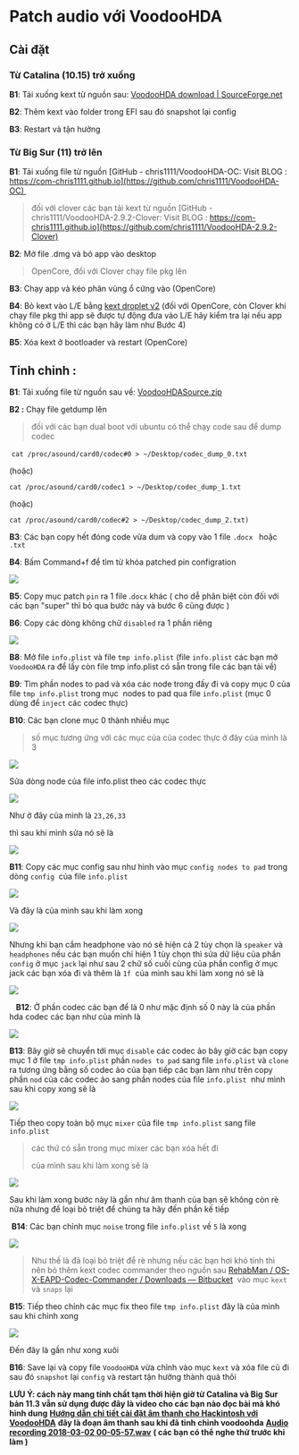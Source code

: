 # Patch audio với VoodooHDA

## Cài đặt

### Từ Catalina (10.15) trở xuống

**B1**: Tải xuống kext từ nguồn sau: [VoodooHDA download | SourceForge.net](https://sourceforge.net/projects/voodoohda/)

**B2**: Thêm kext vào folder trong EFI sau đó snapshot lại config

**B3**: Restart và tận hưởng 

### Từ Big Sur (11) trở lên

**B1**: Tải xuống file từ nguồn [GitHub - chris1111/VoodooHDA-OC: Visit BLOG : https://com-chris1111.github.io](https://github.com/chris1111/VoodooHDA-OC) 

> đối với clover các bạn tải kext từ nguồn [GitHub - chris1111/VoodooHDA-2.9.2-Clover: Visit BLOG : https://com-chris1111.github.io](https://github.com/chris1111/VoodooHDA-2.9.2-Clover)

**B2**: Mở file .dmg và bỏ app vào desktop 

> OpenCore, đối với Clover chạy file pkg lên

**B3**: Chạy app và kéo phân vùng ổ cứng vào (OpenCore) 

**B4**: Bỏ kext vào L/E bằng [kext droplet v2](https://github.com/chris1111/Kext-Droplet) (đối với OpenCore, còn Clover khi chạy file pkg thì app sẽ được tự động đưa vào L/E hãy kiểm tra lại nếu app không có ở L/E thì các bạn hãy làm như Bước 4)

**B5**: Xóa kext ở bootloader và restart (OpenCore)

## Tinh chỉnh :

**B1**: Tải xuống file từ nguồn sau về: [VoodooHDASource.zip](https://drive.google.com/file/d/164xEETcHt19JD-vWdp0tlOz39Nq1K-DU/view)

**B2 :** Chạy file getdump lên 

> đối với các bạn dual boot với ubuntu có thể chạy code sau để dump codec

 `cat /proc/asound/card0/codec#0 > ~/Desktop/codec_dump_0.txt`

(hoặc)

`cat /proc/asound/card0/codec1 > ~/Desktop/codec_dump_1.txt`

(hoặc)

`cat /proc/asound/card0/codec#2 > ~/Desktop/codec_dump_2.txt)`

**B3**: Các bạn copy hết đóng code vừa dum và copy vào 1 file `.docx ` hoặc `.txt`

**B4**: Bấm Command+f để tìm từ khóa patched pin configration

![](https://lh6.googleusercontent.com/ipXQ3WMTKJ6jTdAaslFAJ6sX9n_E7ifo04oC9MBt78WQJDIdJCu3kvgCDouf-RsJa_Pgumfd9Vk2wWu46a1Vk9eZA3l9o4NyODs768Ymi54oFjXuHgFI9z-GH1OIjgaemtU4Q_3E=s0)

**B5**: Copy mục patch `pin` ra 1 file .`docx` khác ( cho dễ phân biệt còn đối với các bạn "super" thì bỏ qu‌a bước này và bước 6 cũng được )

**B6**: Copy các dòng không chữ `disabled` ra 1 phần riêng

![](https://lh5.googleusercontent.com/x27aOFoID00SFT10Aaqgo3hJu3JLrI23GrFZaqch4GgfQduiZZgNjBSYkIcHYQjtXNuRD2pVxuJ9Rcd2tGgB_wSZ3NJFoV3dLEfXUjnpw6pCPFrr_L0znvdPihj4CfFEQYfm2R_e=s0)

**B8**: Mở file `info.plist` và file `tmp info.plist` (file `info.plist` các bạn mở `VoodooHDA` ra để lấy còn file tmp info.plist có sẵn trong file các bạn tải về)

**B9**: Tìm phần nodes to pad và xóa các node trong đấy đi và copy mục 0 của file `tmp info.plist` trong mục  nodes to pad qua file `info.plist` (mục 0 dùng để `inject` các codec thực)

**B10**: Các bạn clone mục 0 thành nhiều mục 

> số mục tương ứng với các mục của của codec thực ở đây của mình là 3

![](https://lh4.googleusercontent.com/hW9_o1g7U0-pqvJlQ2rZ6jGriyErLQ1PzKay2LQUv0vBhbevUq7vrkIlEisSRvqqEpNPce23AH2pAh3e2IZBfhqEJEueRZAwwgfZqnTiXA9Y8BCyI0E_ysuB1l0Kn-eBAlxW9fdf=s0)

Sửa dòng node của file info.plist theo các codec thực  

![](https://lh5.googleusercontent.com/AkG4eKcLAgco-dGLekm-cCYOjFqaBQZ-KwBLex4BAj_EvAIKgZPz4bUlncrDcZ1kaPzgyZhBIoh7UkqlsHjct--sMOHuLb4a72rBvN5goxR5jr8ZlwoP5lowFgVQ-KfcFheae6u_=s0)

Như ở đây của mình là `23,26,33`

thì sau khi mình sửa nó sẽ là 

![](https://lh4.googleusercontent.com/5TuMCD2HoGhmOOMkNVzTEPfNLQjI3yNrbnTRAF2dKwOrt-mUj7nB7BLq-XrW0rT3txpnnVeSDhNupR35dvqJdG8CxeY8IMclbB_T7NubSlTVAQIC_xktqRbH76QsqZQGPJL56z2k=s0)

**B11**: Copy các mục config sau như hình vào mục `config nodes to pad` trong dòng `config`  của file `info.plist `

![](https://lh3.googleusercontent.com/M8Cb3SD7fX8FICHGQWVic16Z7ya3kc2ZRT7mEXLmtRF0Ds9zidVZXwtFlcvd8nsuxg1UbAe1aRt57oGaa9RqMtXyLM61dJxW8orn46LFfZOcSSLV2ggXaFKloqCUY_kMdTJHsd_c=s0)

Và đây là của mình sau khi làm xong

![](https://lh4.googleusercontent.com/0ayQJyft58Gp4SLJ3JftktMomdLqXJbc1vDDaE_QTaZ-iJOqbiJbHGvBqBX1RW7iJwO4-pMV6CYALXqhMyqXcuxhLnd_jk5Nf3X2d4WaaRm-NbeevSwU5BFY3BiyfRQEllUVGcaP=s0)

Nhưng khi bạn cắm headphone vào nó sẽ hiện cả 2 tùy chọn là `speaker` và `headphones` nếu các bạn muốn chỉ hiện 1 tùy chọn thì sửa dữ liệu của phần `config` ở mục `jack` lại như sau 2 chữ số cuối cùng của phần config ở mục jack các bạn xóa đi và thêm là `1f`  của mình sau khi làm xong nó sẽ là 

![](https://lh4.googleusercontent.com/sB4fGVrxH5Low8OVUJIGZURCPqyqD0pmtluTnRoD4zOF3pviSOaerhYS4oN3bFcq1AoxgSVrW8yePfIPA0TU5WXWIIkB3MRSzgbWkXfz5ggyhR6Pen9qIO6ykPO52aLv8EbBL-j5=s0)

   **B12**: Ở phần codec các bạn để là 0 như mặc định số 0 này là của phần  hda codec các bạn như của mình là

![](https://lh4.googleusercontent.com/GCKyOTQ4bfQdx5vYdnIsByZ5QgooobtI-90vqUCc3OCjVQpymw8IJ8h5nbmI52Z8zQhb1OO0FTADJfYFC42zLSyylDZh7qHdt6tb62SNEvmmpfi1-JdICRKzY9yG5JgF_iPK6Jy7=s0)

**B13**: Bây giờ sẽ chuyển tới mục `disable` các codec ảo bây giờ các bạn copy mục 1 ở file `tmp info.plist` phần `nodes to pad` sang file `info.plist` và `clone` ra tương ứng bằng số codec ảo của bạn tiếp các bạn làm như trên copy phần `nod` của các codec ảo sang phần nodes của file `info.plist`  như mình sau khi copy xong sẽ là 

![](https://lh5.googleusercontent.com/Tg6ywaJzcJlWkzWizaIJsHB2SdwCOpX2bEy8NKdWVRwLR213xmYg00sIU6f_YpchZb_0i3nfdM6qZb6iw47qJ_2yFZEA3ctjo_aaSMMil8tpSxD09YcnB899OkwIu3FDkv_RkfX0=s0)

Tiếp theo copy toàn bộ mục `mixer` của file `tmp info.plist` sang file `info.plist` 

> các thứ có sẵn trong mục mixer các bạn xóa hết đi 
> 
> của mình sau khi làm xong sẽ là

![](https://lh3.googleusercontent.com/f_z9fI83bqmZuef7hMrqWIb45cWDHPjJSXCk6lO3j8mjC3w0sotcfKesnX54Tmyz01FMRRyUNFG6O12F7-rpNKNgTbSlML0RuceyI5iTIRQuaX0Sl49qRaHLLx9oS_Z-Qj25q904=s0)

Sau khi làm xong bước này là gần như âm thanh của bạn sẽ không còn rè nữa nhưng để loại bỏ triệt để chúng ta hãy đến phần kế tiếp 

 **B14**: Các bạn chỉnh mục `noise` trong file `info.plist` về `5` là xong 

![](https://lh5.googleusercontent.com/Ta6iSDkDgBxsPWCKgY7GICBqpLEUA3ubvgZdOJNA2Ks7ITuhF1EspPvjmAZbMYNOlLI0nq2Fxkcsi43-t9ppsXHdWaQJXYasyLwTt8EHmaOQVvl7gpvk219rk3lSBO6Kh1mby1Ld=s0)

> Như thế là đã loại bỏ triệt để rè nhưng nếu các bạn hơi khó tính thì nên bỏ thêm kext codec commander theo nguồn sau [RehabMan / OS-X-EAPD-Codec-Commander / Downloads — Bitbucket](https://bitbucket.org/RehabMan/os-x-eapd-codec-commander/downloads/)  vào mục `kext` và `snaps` lại 

**B15**: Tiếp theo chỉnh các mục fix theo file `tmp info.plist` đây là của mình sau khi chỉnh xong 

![](https://lh6.googleusercontent.com/1zlbAQXkBVfI5qQK5UZEckbo-_0lSfA6G2q6PgnTcKP-MNbvgpANuZTEKcvexWJ7d4WIcoEgkzUjRy6zYOvaRRt4qqHJ3DtNIj-Y0DRRvsUG3a8wlBy9aJGBLggdvVAaRaOg-XCF=s0)

Đến đây là gần như xong xuôi 

**B16**: Save lại và copy file `VoodooHDA` vừa chỉnh vào mục `kext` và xóa file cũ đi sau đó `snapshot` lại `config` và restart tận hưởng thành quả thôi

**LƯU Ý: cách này mang tính chất tạm thời hiện giờ từ Catalina và Big Sur bản 11.3 vẫn sử dụng được đây là video cho các bạn nào đọc bài mà khó hình dung** [**Hướng dẫn chi tiết cài đặt âm thanh cho Hackintosh với VoodooHDA**](https://youtu.be/TMjlI79f4KU) **đây là đoạn âm thanh sau khi đã tinh chỉnh voodoohda** [**Audio recording 2018-03-02 00-05-57.wav**](https://drive.google.com/file/d/1zxraP_Aq65pbEp6AZxLfez5j37TtsS_W/view) **( cá‌c bạn có thể nghe thử trước khi làm )**
